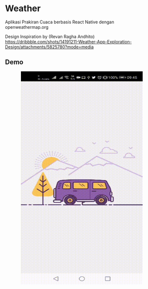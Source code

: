 # Weather
Aplikasi Prakiran Cuaca berbasis React Native dengan openweathermap.org

Design Inspiration by (Revan Ragha Andhito) https://dribbble.com/shots/14191211-Weather-App-Exploration-Design/attachments/5825780?mode=media

## Demo

<p align="center">
  <img src="./src/assets/images/demo.gif" width="400" height="700" alt="App Demo"/>
</p>
